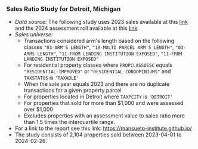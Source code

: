 ### Sales Ratio Study for Detroit, Michigan

* *Data source:* The following study uses 2023 sales available at this [link](https://data.detroitmi.gov/datasets/property-sales-1/explore?showTable=true) and the 2024 assessment roll available at this [link](https://drive.google.com/file/d/1pD89pezh6huc75B63sPLitD4woWlyeJK/view?ts=65c50b0b).
* *Sales universe:* 
  * Transactions considered arm's length based on the following classes `"03-ARM'S LENGTH"`, `"19-MULTI PARCEL ARM'S LENGTH"`, `"03-ARMS LENGTH"`, `"11-FROM LENDING INSTITUTION EXPOSED"`, `"11-FROM LANDING INSTITUTION EXPOSED"`
  * For residential property classes where `PROPCLASSDESC` equals `"RESIDENTIAL-IMPROVED"` or `"RESIDENTIAL CONDOMINIUMS"` and `TAXSTATUS` is `'TAXABLE'`
  * When the sale year equals 2023 and there are no duplicate transactions for a given property parcel
  * For properties located in Detroit where `TAXPCITY` is `'DETROIT'`
  * For properties that sold for more than $1,000 and were assessed over $1,000
  * Excludes properties with an assessment value to sales ratio more than 1.5 times the interquartile range.
* For a link to the report see this link: https://mansueto-institute.github.io/
* The study consists of 2,104 properties sold between 2023-04-01 to 2024-02-26. 
